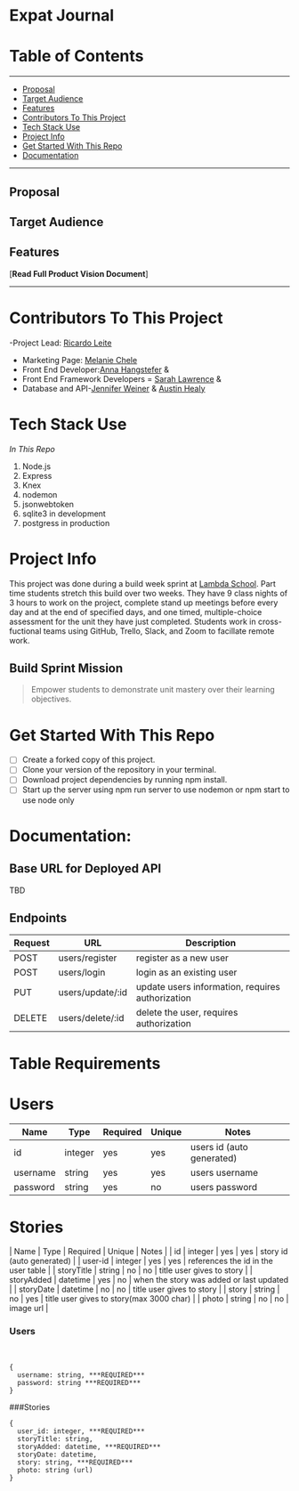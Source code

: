 
# Expat Journal

> 


# Table of Contents
---

  - [Proposal](#proposal)
  - [Target Audience](#target-audience)
  - [Features](#features)
  - [Contributors To This Project](#contributors-to-this-project)
  - [Tech Stack Use](#contributors-to-this-project)
  - [Project Info](#project-info)
  - [Get Started With This Repo](#get-started-with-this-repo)
  - [Documentation](#documentation)

---
## Proposal

<!-- Add this later -->

## Target Audience

<!-- Add this later -->


## Features

<!-- add this later -->

[**Read Full Product Vision Document**] 
<!-- add this later this week -->

---
# Contributors To This Project
-Project Lead: [Ricardo Leite](https://github.com/ricardo-ljr)
- Marketing Page: [Melanie Chele](https://github.com/melaniechele)
- Front End Developer:[Anna Hangstefer](https://github.com/AHangstefer) &
- Front End Framework Developers = [Sarah Lawrence](https://github.com/SarahMLawrence) & 
- Database and API-[Jennifer Weiner](https://github.com/weinerjm14) & [Austin Healy](https://github.com/AustinJHealy)

# Tech Stack Use
*In This Repo*
1. Node.js
2. Express
3. Knex
4. nodemon
5. jsonwebtoken
6. sqlite3 in development
7. postgress in production

# Project Info
This project was done during a build week sprint at [Lambda School](https://lambdaschool.com). Part time students stretch this build over two weeks. They have 9 class nights of 3 hours to work on the project, complete stand up meetings before every day and at the end of specified days, and one timed, multiple-choice assessment for the unit they have just completed. Students work in cross-fuctional teams using GitHub, Trello, Slack, and Zoom to facillate remote work.
## Build Sprint Mission
>Empower students to demonstrate unit mastery over their learning objectives.

# Get Started With This Repo

- [ ] Create a forked copy of this project.
- [ ] Clone your version of the repository in your terminal.
- [ ] Download project dependencies by running npm install.
- [ ] Start up the server using npm run server to use nodemon or npm start to use node only

# Documentation:

## Base URL for Deployed API
TBD
## Endpoints
| Request | URL              | Description                                      |
| ------- | ---------------- | ------------------------------------------------ |
| POST    | users/register   | register as a new user                           |
| POST    | users/login      | login as an existing user                        |
| PUT     | users/update/:id | update users information, requires authorization |
| DELETE  | users/delete/:id | delete the user, requires authorization          |



# Table Requirements
# Users
| Name     | Type    | Required | Unique | Notes                     |
| -------- | ------- | -------- | ------ | ------------------------- |
| id       | integer | yes      | yes    | users id (auto generated) |
| username | string  | yes      | yes    | users username            |
| password | string  | yes      | no     | users password            |

# Stories
| Name     | Type    | Required | Unique | Notes                     |
| id         | integer  | yes      | yes    | story id (auto generated)                |
| user-id    | integer   | yes      | yes    | references the id in the user table      |
| storyTitle | string   | no       | no     | title user gives to story                |
| storyAdded | datetime | yes      | no     | when the story was added or last updated |
| storyDate  | datetime | no       | no     | title user gives to story                |
| story      | string   | no       | yes    | title user gives to story(max 3000 char) |
| photo      | string   | no       | no     | image url                                |

### Users
​
```
{
  username: string, ***REQUIRED***
  password: string ***REQUIRED***  
}
```

###Stories
```
{
  user_id: integer, ***REQUIRED***  
  storyTitle: string,
  storyAdded: datetime, ***REQUIRED***  
  storyDate: datetime,
  story: string, ***REQUIRED***  
  photo: string (url)
}
```